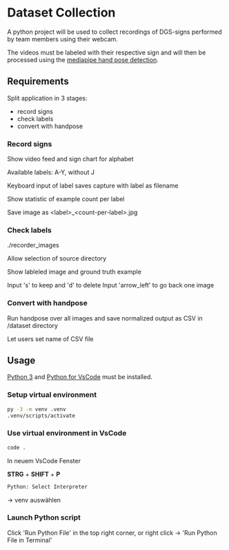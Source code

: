 # Dataset Collection

A python project will be used to collect recordings of DGS-signs performed by team members using their webcam.

The videos must be labeled with their respective sign and will then be processed using the [mediapipe hand pose detection](https://google.github.io/mediapipe/solutions/hands.html).

## Requirements

Split application in 3 stages:

- record signs
- check labels
- convert with handpose

### Record signs

Show video feed and sign chart for alphabet

Available labels: A-Y, without J

Keyboard input of label saves capture with label as filename

Show statistic of example count per label

Save image as \<label>_\<count-per-label>.jpg

### Check labels

./recorder_images

Allow selection of source directory

Show lableled image and ground truth example

Input 's' to keep and 'd' to delete
Input 'arrow_left' to go back one image

### Convert with handpose

Run handpose over all images and save normalized output as CSV in /dataset directory

Let users set name of CSV file

## Usage

[Python 3](https://www.python.org/downloads/) and [Python for VsCode](https://marketplace.visualstudio.com/items?itemName=ms-python.python) must be installed.

### Setup virtual environment

```bash
py -3 -m venv .venv
.venv/scripts/activate
```

### Use virtual environment in VsCode

```bash
code .
```

In neuem VsCode Fenster

**STRG** + **SHIFT** + **P**

```bash
Python: Select Interpreter
```

-> venv auswählen

### Launch Python script

Click 'Run Python File' in the top right corner, or right click -> 'Run Python File in Terminal'
